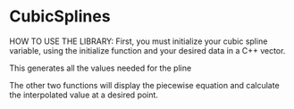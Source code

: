 # CubicSplines
HOW TO USE THE LIBRARY:
First, you must initialize your cubic spline variable, using the initialize function and your desired data in a C++ vector.

This generates all the values needed for the pline

The other two functions will display the piecewise equation and calculate the interpolated value at a desired point.
